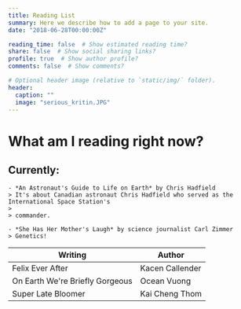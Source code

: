 ```yaml
---
title: Reading List
summary: Here we describe how to add a page to your site.
date: "2018-06-28T00:00:00Z"

reading_time: false  # Show estimated reading time?
share: false  # Show social sharing links?
profile: true  # Show author profile?
comments: false  # Show comments?

# Optional header image (relative to `static/img/` folder).
header:
  caption: ""
  image: "serious_kritin.JPG"
---
```


# What am I reading right now?
 
## Currently: 

    - *An Astronaut's Guide to Life on Earth* by Chris Hadfield
    > It's about Canadian astronaut Chris Hadfield who served as the International Space Station's 
    >
    > commander. 

    - *She Has Her Mother's Laugh* by science journalist Carl Zimmer
    > Genetics! 
    

| Writing | Author |
| ------ | ----------- |
| Felix Ever After | Kacen Callender |
| On Earth We're Briefly Gorgeous | Ocean Vuong |
| Super Late Bloomer | Kai Cheng Thom|